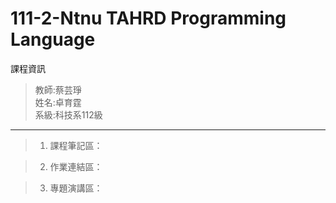   111-2-Ntnu TAHRD Programming Language
==========================================
課程資訊
>    教師:蔡芸琤  
>    姓名:卓育霆  
>    系級:科技系112級  
------------------------------------------

> 1. 課程筆記區：

> 2. 作業連結區：

> 3. 專題演講區：
